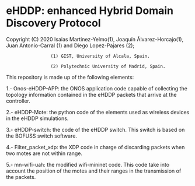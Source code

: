 # eHDDP: enhanced Hybrid Domain Discovery Protocol 

Copyright (C) 2020 Isaias Martinez-Yelmo(1), Joaquín Álvarez-Horcajo(1), Juan Antonio-Carral (1) and Diego Lopez-Pajares (2);


                     (1) GIST, University of Alcala, Spain.
                     
                     (2) Polytechnic University of Madrid, Spain.


This repository is made up of the following elements:

1.- Onos-eHDDP-APP: the ONOS application code capable of collecting the topology information contained in the eHDDP packets that arrive at the controller.

2.- eHDDP-Mote: the python code of the elements used as wireless devices in the eHDDP simulations.

3.- eHDDP-switch: the code of the eHDDP switch. This switch is based on the BOFUSS switch software.

4.- Filter_packet_xdp: the XDP code in charge of discarding packets when two motes are not within range.

5.- mn-wifi-uah: the modified wifi-mininet code. This code take into account the position of the motes and their ranges in the transmission of the packets.
